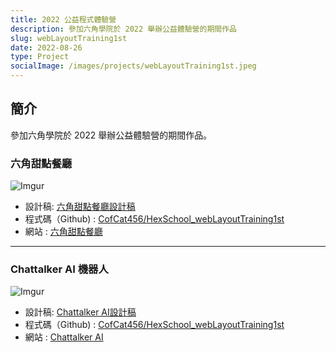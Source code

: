```yaml
---
title: 2022 公益程式體驗營 
description: 參加六角學院於 2022 舉辦公益體驗營的期間作品
slug: webLayoutTraining1st
date: 2022-08-26
type: Project
socialImage: /images/projects/webLayoutTraining1st.jpeg
---
```


## 簡介

參加六角學院於 2022 舉辦公益體驗營的期間作品。

### 六角甜點餐廳

![Imgur](https://i.imgur.com/yYShgoV.jpg)

- 設計稿: [六角甜點餐廳設計稿](https://xd.adobe.com/spec/934efdb7-a7e4-47d5-572e-efece0914f62-e57f/screen/9ba8ec87-c41b-474f-b92b-d2bb2fc7f922/specs/?fbclid=IwAR15fy4gQca7ZDUNrLwshygmfRsPpVtKRXW-ogWntmWT5WHXRzZ10ZG3Heg)
- 程式碼（Github) : [CofCat456/HexSchool_webLayoutTraining1st](https://github.com/CofCat456/HexSchool_webLayoutTraining1st/tree/master/Task-1)
- 網站 : [六角甜點餐廳](https://cofcat456.github.io/HexSchool_webLayoutTraining1st/Task-1/)

---

### Chattalker AI 機器人

![Imgur](https://i.imgur.com/iAA3yLC.jpg)

- 設計稿: [Chattalker AI設計稿](https://xd.adobe.com/view/4922398e-1a6e-4d4b-848c-044a079713bb-1c71/specs/)
- 程式碼（Github) : [CofCat456/HexSchool_webLayoutTraining1st](https://github.com/CofCat456/HexSchool_webLayoutTraining1st/tree/master/Task-2)
- 網站 : [Chattalker AI](https://cofcat456.github.io/HexSchool_webLayoutTraining1st/Task-2/)